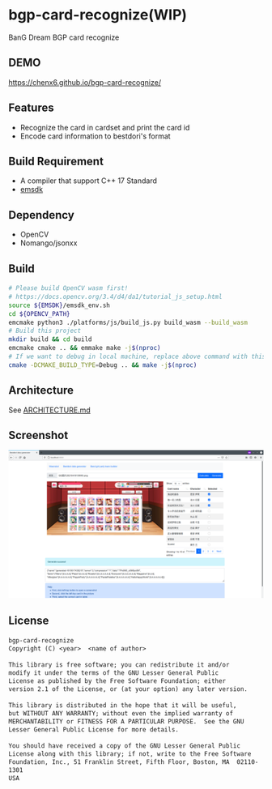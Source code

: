 # bgp-card-recognize(WIP)

BanG Dream BGP card recognize

## DEMO

<https://chenx6.github.io/bgp-card-recognize/>

## Features

- Recognize the card in cardset and print the card id
- Encode card information to bestdori's format

## Build Requirement

- A compiler that support C++ 17 Standard
- [emsdk](https://github.com/emscripten-core/emsdk.git)

## Dependency

- OpenCV
- Nomango/jsonxx

## Build

```bash
# Please build OpenCV wasm first!
# https://docs.opencv.org/3.4/d4/da1/tutorial_js_setup.html
source ${EMSDK}/emsdk_env.sh
cd ${OPENCV_PATH}
emcmake python3 ./platforms/js/build_js.py build_wasm --build_wasm
# Build this project
mkdir build && cd build
emcmake cmake .. && emmake make -j$(nproc)
# If we want to debug in local machine, replace above command with this command
cmake -DCMAKE_BUILD_TYPE=Debug .. && make -j$(nproc)
```

## Architecture

See [ARCHITECTURE.md](./ARCHITECTURE.md)

## Screenshot

![Screenshot](./Screenshot.png)

## License

```plaintext
bgp-card-recognize
Copyright (C) <year>  <name of author>

This library is free software; you can redistribute it and/or
modify it under the terms of the GNU Lesser General Public
License as published by the Free Software Foundation; either
version 2.1 of the License, or (at your option) any later version.

This library is distributed in the hope that it will be useful,
but WITHOUT ANY WARRANTY; without even the implied warranty of
MERCHANTABILITY or FITNESS FOR A PARTICULAR PURPOSE.  See the GNU
Lesser General Public License for more details.

You should have received a copy of the GNU Lesser General Public
License along with this library; if not, write to the Free Software
Foundation, Inc., 51 Franklin Street, Fifth Floor, Boston, MA  02110-1301
USA
```

